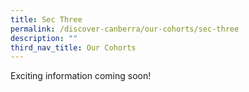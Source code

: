 ```yaml
---
title: Sec Three
permalink: /discover-canberra/our-cohorts/sec-three
description: ""
third_nav_title: Our Cohorts
---
```

<p>Exciting information coming soon!</p>